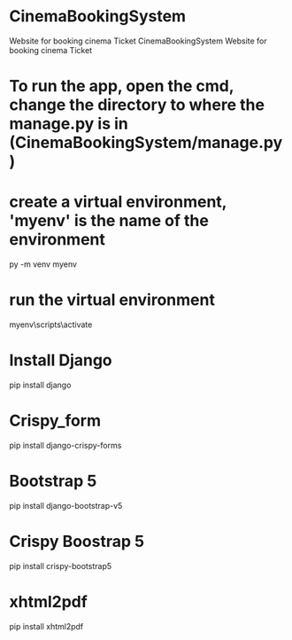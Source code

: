# CinemaBookingSystem
Website for booking cinema Ticket
CinemaBookingSystem
Website for booking cinema Ticket

# To run the app, open the cmd, change the directory to where the manage.py is in (CinemaBookingSystem/manage.py) 

# create a virtual environment, 'myenv' is the name of the environment

py -m venv myenv

# run the virtual environment

myenv\scripts\activate

# Install Django

pip install django

# Crispy_form

pip install django-crispy-forms

# Bootstrap 5

pip install django-bootstrap-v5

# Crispy Boostrap 5

pip install crispy-bootstrap5

# xhtml2pdf

pip install xhtml2pdf

